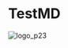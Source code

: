 # TestMD
![logo_p23](https://github.com/user-attachments/assets/f57852aa-b866-4a98-b1f2-5788c74bcd49)

